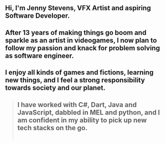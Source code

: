 ## Hi, I'm Jenny Stevens, VFX Artist and aspiring Software Developer.
## After 13 years of making things go boom and sparkle as an artist in videogames, I now plan to follow my passion and knack for problem solving as software engineer. <br>

## I enjoy all kinds of games and fictions, learning new things, and I feel a strong responsibility towards society and our planet. <br>

> ## I have worked with C#, Dart, Java and JavaScript, dabbled in MEL and python, and I am confident in my ability to pick up new tech stacks on the go. <br> <br>
